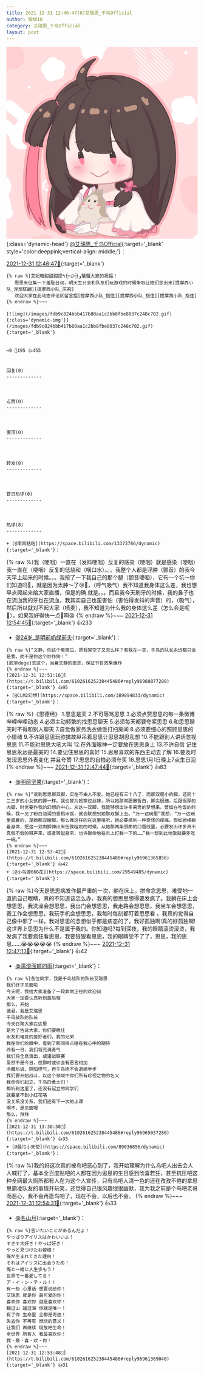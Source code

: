 ```yaml
---
title: 2021-12-31 12:46:47(0)艾瑞思_千鸟Official
author: 御坂IO
category: 艾瑞思_千鸟Official
layout: post
---
```


![img](/images/7e08840c56f251de28bdf766b647bd5fe9a5d50a.jpg){:class='dynamic-head'}
[@艾瑞思_千鸟Official](https://space.bilibili.com/1090010845/dynamic){:target='_blank' style='color:deeppink;vertical-align: middle;'}：

[2021-12-31 12:46:47🔗](https://t.bilibili.com/610261625238445486){:target='_blank'}

~~~
{% raw %}艾妃糖甜甜甜捏٩(˃̶͈̀௰˂̶͈́)و蟹蟹大家的祝福！
   思思来征集一下羞耻台词，明天生日会和队友们玩游戏的时候争取让她们念出来[提摩西小队_浮想联翩][提摩西小队_庆祝]
   欢迎大家在此动态评论区留言捏[提摩西小队_抱住][提摩西小队_抱住][提摩西小队_抱住]
{% endraw %}~~~

[![img](/images/fdb9c824bbb417b80aa1c2bb8fbe8037c248c702.gif){:class='dynamic-img'}](/images/fdb9c824bbb417b80aa1c2bb8fbe8037c248c702.gif){:target='_blank'}


↪️0 💬195 👍455


回复(0)
-------------



点赞(0)
-------------



置顶(0)
-------------



转发(0)
-------------



首页热评(0)
-------------



热评(8)
-------------

+ [@南南粘粘](https://space.bilibili.com/13373786/dynamic){:target='_blank'}：
~~~
{% raw %}我（哽咽）一直在（发抖哽咽）反复的感染（哽咽）就是感染（哽咽）我一直在（哽咽）反复的低烧和（咽口水）。。。我整个人都是浮肿（颤音）的我今天早上起来的时候。。。我按了一下我自己的那个腿（颤音哽咽），它有一个坑～你们知道吗🤕，就是因为太肿～了😢🤧，（呼气吸气）我不知道我身体这么差，我也想早点爬起来给大家直播，但是的确 就是。。。而且我今天刷牙的时候，我的鼻子也在流血我的牙也在流血，我其实自己也蛮害怕（害怕得发抖的声音）的，（吸气），然后所以就对不起大家（喷麦），我不知道为什么我的身体这么差（怎么会是呢🤔），如果我好得快一点🤧啊😫
{% endraw %}~~~
[2021-12-31 12:54:45🔗](https://t.bilibili.com/610261625238445486#reply96961440224){:target='_blank'} 👍233
+ [@24岁_是明前奶绿前夫](https://space.bilibili.com/1880844280/dynamic){:target='_blank'}：
~~~
{% raw %}“文静，你这个臭窝瓜，把我架空了又怎么样？有我在一天，千鸟的队长永远都只会是我，而不是你这个炒作狗！”
[脱单doge]念这个，当着文静的面念，保证节目效果爆炸
{% endraw %}~~~
[2021-12-31 12:51:16🔗](https://t.bilibili.com/610261625238445486#reply96960877280){:target='_blank'} 👍95
+ [@CLM2幻境](https://space.bilibili.com/389894833/dynamic){:target='_blank'}：
~~~
{% raw %}《思德经》
1.思思是天
2.不可辱骂思思
3.必须点赞思思的每一条微博哔哩哔哩动态
4.必须主动频繁的找思思聊天
5.必须每天都要夸奖思思
6.和思思聊天时不得和别人聊天
7.自觉做家务洗衣做饭打扫房间
8.必须要细心的照顾思思的小情绪
9.不许跟思思玩欲擒故纵吊着思思让思思胡思乱想
10.不能跟别人讲话忽视思思
11.不能对思思大吼大叫
12.在外面眼神一定要放在思思身上
13.不许自信 记住思思永远是最美的
14.要记住思思的喜好
15.思思喜欢的东西主动去了解
16.要及时发现思思外表变化 并且夸赞
17.思思的自拍必须夸奖
18.思思1月1日晚上7点生日回
{% endraw %}~~~
[2021-12-31 12:47:44🔗](https://t.bilibili.com/610261625238445486#reply96960520784){:target='_blank'} 👍83
+ [@明前坚果](https://space.bilibili.com/5721777/dynamic){:target='_blank'}：
~~~
{% raw %}“说到思思那双脚，实在不由人不爱。她已经有三十八了，而那双肥小的脚，还同十二三岁的小女孩的脚一样。我也曾为她穿过丝袜，所以她那双肥嫩皙白，脚尖很细，后跟很厚的肉脚，时常要作我的幻想的中心。从这一双脚，我能够想出许多离奇的梦境来。譬如在吃饭的时候，我一见了粉白油润的香稻米饭，就会联想到她那双脚上去。“万一这碗里”我想，“万一这碗里盛着的，是她那双嫩脚，那么我这样的在这里咀吮，她必要感到一种奇怪的痒痛。假如她横躺着身体，把这一双肉脚伸出来任我咀吮的时候，从她那两条很曲的口唇线里，必要发出许多真不真假不假的喊声来。或者转起身来，也许狠命地在头上打我一下的……”我一想到此地饭就要多吃一碗。”
{% endraw %}~~~
[2021-12-31 12:53:42🔗](https://t.bilibili.com/610261625238445486#reply96961365856){:target='_blank'} 👍42
+ [@小鸟游666花](https://space.bilibili.com/29549485/dynamic){:target='_blank'}：
~~~
{% raw %}今天是思思病发作最严重的一次，躺在床上，拼命念思思，难受地一直抓自己眼睛，真的不知道该怎么办，我真的想思思想得要发疯了。我躺在床上会想思思，我洗澡会想思思，我出门会想思思，我走路会想思思，我坐车会想思思，我工作会想思思，我玩手机会想思思，我每时每刻都盯着思思看 。我真的觉得自己像中邪了一样，我对思思的念想似乎都是病态的了，我好孤独啊!真的好孤独啊!这世界上思思为什么不是属于我的。你知道吗?每到深夜，我的眼睛滚烫滚烫，我发病了我要疯狂看思思，我要狠狠看思思，我的眼睛受不了了，思思，我的思思……😭😭😭😭😭
{% endraw %}~~~
[2021-12-31 12:47:13🔗](https://t.bilibili.com/610261625238445486#reply96960499568){:target='_blank'} 👍42
+ [@濡湿面颊的雨](https://space.bilibili.com/8906664/dynamic){:target='_blank'}：
~~~
{% raw %}各位同学，我是千鸟战队的队长艾瑞思
我们终于见面啦
今天呢，我给大家准备了一段非常正经的欢迎词
大家一定要认真听到最后喔
那么，开始
诸君，我是艾瑞思
千鸟战队的队长
今天召聚大家在这里
是为了告诉大家，你们要稳住
水友和电竞的爱好者们，我的兄弟
我在你们的眼中，看到了那同样占据在我心中的期待
终有一日，我们将充满勇气
我们将全息演出，或诸战联赛
虽然不是今日，但那时或许会有恶言相加
冷藏热讽、阴阳怪气，但千鸟绝不会退缩半步
我们要开始战斗，以这个领域中你们所有珍视之物的名义
我命你们起立，千鸟的勇士们！
都听到这里了，还没有起立的同学们
就要拿不到小红花咯
没关系没关系，我们还有下一次的上课
啊不，是见面喔
那么，拜拜
{% endraw %}~~~
[2021-12-31 13:30:38🔗](https://t.bilibili.com/610261625238445486#reply96965037280){:target='_blank'} 👍35
+ [@最污小天使](https://space.bilibili.com/89036856/dynamic){:target='_blank'}：
~~~
{% raw %}我的妈这次真的被鸟吧恶心到了，我开始理解为什么鸟吧人出去会人人喊打了，基本全百度贴吧的人都在因为思思的生日感到欣喜若狂，甚至抗压吧这种全网最大厕所都有人在为这个人宣传，只有鸟吧人清一色的还在孜孜不倦的拿思思霸凌队友的事情开玩笑，还觉得自己很风趣很很幽默，我为我之前是个鸟吧老哥而恶心，我不会再逛鸟吧了，现在不会，以后也不会。
{% endraw %}~~~
[2021-12-31 12:54:31🔗](https://t.bilibili.com/610261625238445486#reply96961321888){:target='_blank'} 👍33
+ [@名山月](https://space.bilibili.com/12299592/dynamic){:target='_blank'}：
~~~
{% raw %}言いたいことがあるんだよ！
やっぱりアイリスはかわいいよ！
すきす大好き！やっぱ好き！
やっと見つけたお姫様！
俺が生まれてきた理由！
それはアイリスに出会うため！
俺と一緒に人生歩もう！
世界で一番愛してる！
ア・イ・シ・テ・ル！！
有一些 心里话 想要说给你！
艾瑞思 就是你 最可爱的你！
喜欢你 喜欢你 就是喜欢你！
翻过山 越过海 你就是唯一！
有了你 生命里 全都是奇迹！
失去你 不再有 燃烧的意义！
让我们 再继续 绽放吧生命！
全世界 所有人 我最喜欢你！
我・最・喜・欢・你！
{% endraw %}~~~
[2021-12-31 12:53:48🔗](https://t.bilibili.com/610261625238445486#reply96961369040){:target='_blank'} 👍31



